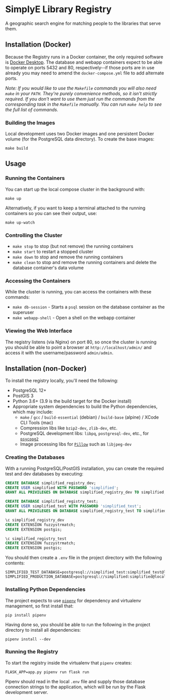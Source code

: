 # SimplyE Library Registry

A geographic search engine for matching people to the libraries that serve them.

## Installation (Docker)

Because the Registry runs in a Docker container, the only required software is [Docker Desktop](https://www.docker.com/products/docker-desktop). The database and webapp containers expect to be able to operate on ports 5432 and 80, respectively--if those ports are in use already you may need to amend the `docker-compose.yml` file to add alternate ports.

_Note: If you would like to use the `Makefile` commands you will also need `make` in your `PATH`. They're purely convenience methods, so it isn't strictly required. If you don't want to use them just run the commands from the corresponding task in the `Makefile` manually. You can run `make help` to see the full list of commands._

### Building the Images

Local development uses two Docker images and one persistent Docker volume (for the PostgreSQL data directory). To create the base images:

```shell
make build
```

## Usage

### Running the Containers

You can start up the local compose cluster in the background with:

```shell
make up
```

Alternatively, if you want to keep a terminal attached to the running containers so you can see their output, use:

```shell
make up-watch
```

### Controlling the Cluster

* `make stop` to stop (but not remove) the running containers
* `make start` to restart a stopped cluster
* `make down` to stop and remove the running containers
* `make clean` to stop and remove the running containers and delete the database container's data volume

### Accessing the Containers

While the cluster is running, you can access the containers with these commands:

* `make db-session` - Starts a `psql` session on the database container as the superuser
* `make webapp-shell` - Open a shell on the webapp container

### Viewing the Web Interface

The registry listens (via Nginx) on port 80, so once the cluster is running you should be able to point a browser at `http://localhost/admin/` and access it with the username/password `admin/admin`.

## Installation (non-Docker)

To install the registry locally, you'll need the following:

* PostgreSQL 12+
* PostGIS 3
* Python 3.6+ (3.9 is the build target for the Docker install)
* Appropriate system dependencies to build the Python dependencies, which may include:
    * `make` / `gcc` / `build-essential` (debian) / `build-base` (alpine) / XCode CLI Tools (mac)
    * Compression libs like `bzip2-dev`, `zlib-dev`, etc.
    * PostgreSQL development libs: `libpq`, `postgresql-dev`, etc., for [`psycopg2`](https://www.psycopg.org)
    * Image processing libs for [`Pillow`](https://pillow.readthedocs.io/en/stable/) such as `libjpeg-dev`

### Creating the Databases

With a running PostgreSQL/PostGIS installation, you can create the required test and dev databases by executing:

```SQL
CREATE DATABASE simplified_registry_dev;
CREATE USER simplified WITH PASSWORD 'simplified';
GRANT ALL PRIVILEGES ON DATABASE simplified_registry_dev TO simplified;

CREATE DATABASE simplified_registry_test;
CREATE USER simplified_test WITH PASSWORD 'simplified_test';
GRANT ALL PRIVILEGES ON DATABASE simplified_registry_test TO simplified_test;

\c simplified_registry_dev
CREATE EXTENSION fuzzystrmatch;
CREATE EXTENSION postgis;

\c simplified_registry_test
CREATE EXTENSION fuzzystrmatch;
CREATE EXTENSION postgis;
```

You should then create a `.env` file in the project directory with the following contents:

```SHELL
SIMPLIFIED_TEST_DATABASE=postgresql://simplified_test:simplified_test@localhost:5432/simplified_registry_test
SIMPLIFIED_PRODUCTION_DATABASE=postgresql://simplified:simplified@localhost:5432/simplified_registry_dev
```

### Installing Python Dependencies

The project expects to use [`pipenv`](https://pypi.org/project/pipenv/) for dependency and virtualenv management, so first install that:

```shell
pip install pipenv
```

Having done so, you should be able to run the following in the project directory to install all dependencies:

```
pipenv install --dev
```

### Running the Registry

To start the registry inside the virtualenv that `pipenv` creates:

```shell
FLASK_APP=app.py pipenv run flask run
```

Pipenv should read in the local `.env` file and supply those database connection strings to the application, which will be run by the Flask development server.
